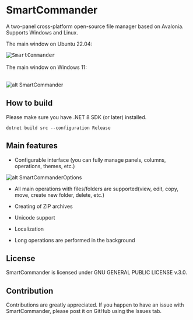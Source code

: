 # SmartCommander

A two-panel cross-platform open-source file manager based on Avalonia. Supports Windows and Linux.


The main window on Ubuntu 22.04:

<kbd>
<img src="https://github.com/anovik/SmartCommander/blob/main/img/main_ubuntu.png" alt="SmartCommander">
</kbd>
<br/><br/>
The main window on Windows 11:<br/><br/>

![alt SmartCommander](https://github.com/anovik/SmartCommander/blob/main/img/main_windows.png)

## How to build

Please make sure you have .NET 8 SDK (or later) installed.
```
dotnet build src --configuration Release
```
## Main features

- Configurable interface (you can fully manage panels, columns, operations, themes, etc.)
  
![alt SmartCommanderOptions](https://github.com/anovik/SmartCommander/blob/main/img/dark_options.png)
  
- All main operations with files/folders are supported(view, edit, copy, move, create new folder, delete, etc.)

- Creating of ZIP archives 
  
- Unicode support
  
- Localization

- Long operations are performed in the background

## License

SmartCommander is licensed under GNU GENERAL PUBLIC LICENSE v.3.0. 

## Contribution

Contributions are greatly appreciated. If you happen to have an issue with SmartCommander, please post it on GitHub using the Issues tab.
